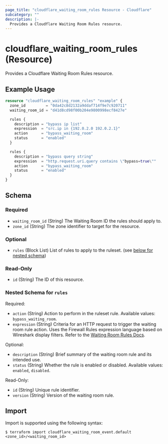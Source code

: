 ```yaml
---
page_title: "cloudflare_waiting_room_rules Resource - Cloudflare"
subcategory: ""
description: |-
  Provides a Cloudflare Waiting Room Rules resource.
---
```


# cloudflare_waiting_room_rules (Resource)

Provides a Cloudflare Waiting Room Rules resource.

## Example Usage

```terraform
resource "cloudflare_waiting_room_rules" "example" {
  zone_id         = "0da42c8d2132a9ddaf714f9e7c920711"
  waiting_room_id = "d41d8cd98f00b204e9800998ecf8427e"

  rules {
    description = "bypass ip list"
    expression  = "src.ip in {192.0.2.0 192.0.2.1}"
    action      = "bypass_waiting_room"
    status      = "enabled"
  }

  rules {
    description = "bypass query string"
    expression  = "http.request.uri.query contains \"bypass=true\""
    action      = "bypass_waiting_room"
    status      = "enabled"
  }
}
```
<!-- schema generated by tfplugindocs -->
## Schema

### Required

- `waiting_room_id` (String) The Waiting Room ID the rules should apply to.
- `zone_id` (String) The zone identifier to target for the resource.

### Optional

- `rules` (Block List) List of rules to apply to the ruleset. (see [below for nested schema](#nestedblock--rules))

### Read-Only

- `id` (String) The ID of this resource.

<a id="nestedblock--rules"></a>
### Nested Schema for `rules`

Required:

- `action` (String) Action to perform in the ruleset rule. Available values: `bypass_waiting_room`.
- `expression` (String) Criteria for an HTTP request to trigger the waiting room rule action. Uses the Firewall Rules expression language based on Wireshark display filters. Refer to the [Waiting Room Rules Docs](https://developers.cloudflare.com/waiting-room/additional-options/waiting-room-rules/bypass-rules/).

Optional:

- `description` (String) Brief summary of the waiting room rule and its intended use.
- `status` (String) Whether the rule is enabled or disabled. Available values: `enabled`, `disabled`.

Read-Only:

- `id` (String) Unique rule identifier.
- `version` (String) Version of the waiting room rule.

## Import

Import is supported using the following syntax:
```shell
$ terraform import cloudflare_waiting_room_event.default <zone_id>/<waiting_room_id>
```
